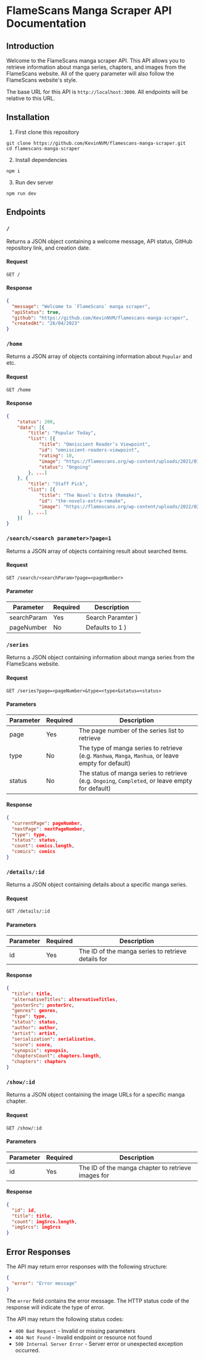 # FlameScans Manga Scraper API Documentation

## Introduction

Welcome to the FlameScans manga scraper API. This API allows you to retrieve information about manga series, chapters, and images from the FlameScans website. All of the query parameter will also follow the FlameScans website's style.

The base URL for this API is `http://localhost:3000`. All endpoints will be relative to this URL.

## Installation

1. First clone this repository

```
git clone https://github.com/KevinNVM/flamescans-manga-scraper.git
cd flamescans-manga-scraper
```

2. Install dependencies

```
npm i
```

3. Run dev server

```
npm run dev
```

## Endpoints

### `/`

Returns a JSON object containing a welcome message, API status, GitHub repository link, and creation date.

#### Request

```http
GET /
```

#### Response

```json
{
  "message": "Welcome to `FlameScans` manga scraper",
  "apiStatus": true,
  "github": "https://github.com/KevinNVM/flamescans-manga-scraper",
  "createdAt": "26/04/2023"
}
```

### `/home`

Returns a JSON array of objects containing information about `Popular` and etc.

#### Request 

```
GET /home
```

#### Response

```json
{
    "status": 200,
    "data": [{
        "title": "Popular Today",
        "list": [{
            "title": "Omniscient Reader’s Viewpoint",
            "id": "omniscient-readers-viewpoint",
            "rating": 10,
            "image": "https://flamescans.org/wp-content/uploads/2021/01/ORV-NEW-COVER2.webp",
            "status": "Ongoing"
        }, ...]
    }, {
        "title": "Staff Pick",
        "list": [{
            "title": "The Novel's Extra (Remake)",
            "id": "the-novels-extra-remake",
            "image": "https://flamescans.org/wp-content/uploads/2022/02/Cover.png"
        }, ...]
    }]
}
```

### `/search/<search parameter>?page=1`

Returns a JSON array of objects containing result about searched items.

#### Request

```
GET /search/<searchParam>?page=<pageNumber>
```

#### Parameter

| Parameter | Required | Description                                                                                         |
| --------- | -------- | --------------------------------------------------------------------------------------------------- |
| searchParam    | Yes       | Search Paramter )    |
| pageNumber    | No       | Defaults to 1 )    |


### `/series`

Returns a JSON object containing information about manga series from the FlameScans website.

#### Request

```http
GET /series?page=<pageNumber>&type=<type>&status=<status>
```

#### Parameters

| Parameter | Required | Description                                                                                         |
| --------- | -------- | --------------------------------------------------------------------------------------------------- |
| page      | Yes      | The page number of the series list to retrieve                                                      |
| type      | No       | The type of manga series to retrieve (e.g. `Manhwa`, `Manga`, `Manhua`, or leave empty for default) |
| status    | No       | The status of manga series to retrieve (e.g. `Ongoing`, `Completed`, or leave empty for default)    |

#### Response

```json
{
  "currentPage": pageNumber,
  "nextPage": nextPageNumber,
  "type": type,
  "status": status,
  "count": comics.length,
  "comics": comics
}
```

### `/details/:id`

Returns a JSON object containing details about a specific manga series.

#### Request

```http
GET /details/:id
```

#### Parameters

| Parameter | Required | Description                                        |
| --------- | -------- | -------------------------------------------------- |
| id        | Yes      | The ID of the manga series to retrieve details for |

#### Response

```json
{
  "title": title,
  "alternativeTitles": alternativeTitles,
  "posterSrc": posterSrc,
  "genres": genres,
  "type": type,
  "status": status,
  "author": author,
  "artist": artist,
  "serialization": serialization,
  "score": score,
  "synopsis": synopsis,
  "chaptersCount": chapters.length,
  "chapters": chapters
}
```

### `/show/:id`

Returns a JSON object containing the image URLs for a specific manga chapter.

#### Request

```http
GET /show/:id
```

#### Parameters

| Parameter | Required | Description                                        |
| --------- | -------- | -------------------------------------------------- |
| id        | Yes      | The ID of the manga chapter to retrieve images for |

#### Response

```json
{
  "id": id,
  "title": title,
  "count": imgSrcs.length,
  "imgSrcs": imgSrcs
}
```

## Error Responses

The API may return error responses with the following structure:

```json
{
  "error": "Error message"
}
```

The `error` field contains the error message. The HTTP status code of the response will indicate the type of error.

The API may return the following status codes:

- `400 Bad Request` - Invalid or missing parameters
- `404 Not Found` - Invalid endpoint or resource not found
- `500 Internal Server Error` - Server error or unexpected exception occurred.
